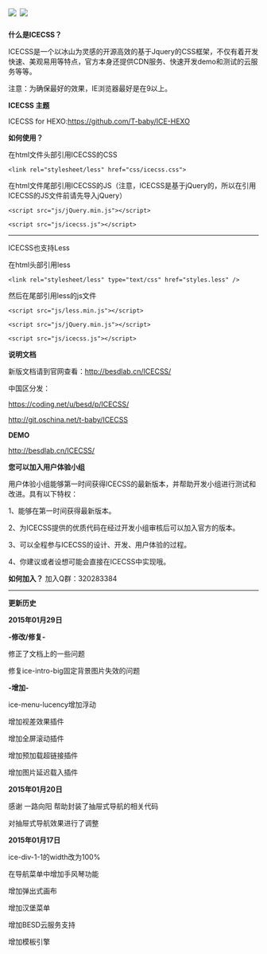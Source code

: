 ![](http://cdn.besdlab.cn/icecss/compatible.gif)
![](http://cdn.besdlab.cn/icecss-yqh.jpg)
======

**什么是ICECSS？**

ICECSS是一个以冰山为灵感的开源高效的基于Jquery的CSS框架，不仅有着开发快速、美观易用等特点，官方本身还提供CDN服务、快速开发demo和测试的云服务等等。

注意：为确保最好的效果，IE浏览器最好是在9以上。

**ICECSS 主题**

ICECSS for HEXO:<a href="https://github.com/T-baby/ICE-HEXO">https://github.com/T-baby/ICE-HEXO</a>

**如何使用？**

在html文件头部引用ICECSS的CSS

`<link rel="stylesheet/less" href="css/icecss.css">`

在html文件尾部引用ICECSS的JS（注意，ICECSS是基于jQuery的，所以在引用ICECSS的JS文件前请先导入jQuery）

`<script src="js/jQuery.min.js"></script>`

`<script src="js/icecss.js"></script>`

------------------------

ICECSS也支持Less

在html头部引用less

`<link rel="stylesheet/less" type="text/css" href="styles.less" />`

然后在尾部引用less的js文件

`<script src="js/less.min.js"></script>`

`<script src="js/jQuery.min.js"></script>`

`<script src="js/icecss.js"></script>`

**说明文档**

新版文档请到官网查看：<a href="http://besdlab.cn/ICECSS/">http://besdlab.cn/ICECSS/</a>

中国区分发：

<a href="https://coding.net/u/besd/p/ICECSS/">https://coding.net/u/besd/p/ICECSS/</a>

<a href="http://git.oschina.net/t-baby/ICECSS">http://git.oschina.net/t-baby/ICECSS</a>

**DEMO**

http://besdlab.cn/ICECSS/

**您可以加入用户体验小组**

用户体验小组能够第一时间获得ICECSS的最新版本，并帮助开发小组进行测试和改进。具有以下特权：

1、能够在第一时间获得最新版本。

2、为ICECSS提供的优质代码在经过开发小组审核后可以加入官方的版本。

3、可以全程参与ICECSS的设计、开发、用户体验的过程。

4、你建议或者设想可能会直接在ICECSS中实现哦。


**如何加入？**
加入Q群：320283384

------------------------
**更新历史**

****2015年01月29日****

******-修改/修复-******

修正了文档上的一些问题

修复ice-intro-big固定背景图片失效的问题

******-增加-******

ice-menu-lucency增加浮动

增加视差效果插件

增加全屏滚动插件

增加预加载超链接插件

增加图片延迟载入插件

****2015年01月20日****

感谢 一路向阳 帮助封装了抽屉式导航的相关代码

对抽屉式导航效果进行了调整

****2015年01月17日****

ice-div-1-1的width改为100%

在导航菜单中增加手风琴功能

增加弹出式画布

增加汉堡菜单

增加BESD云服务支持

增加模板引擎
